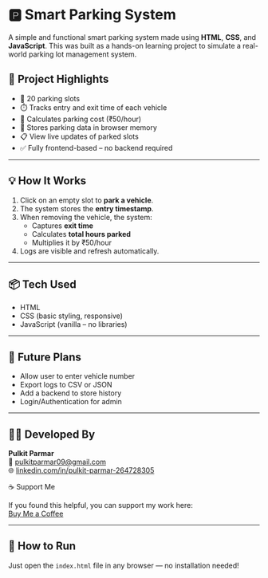 # 🅿️ Smart Parking System

A simple and functional smart parking system made using **HTML**, **CSS**, and **JavaScript**. This was built as a hands-on learning project to simulate a real-world parking lot management system.

## 📌 Project Highlights

- 🚗 20 parking slots
- ⏱️ Tracks entry and exit time of each vehicle
- 💸 Calculates parking cost (₹50/hour)
- 📂 Stores parking data in browser memory
- 📋 View live updates of parked slots
- ✅ Fully frontend-based – no backend required

---

## 💡 How It Works

1. Click on an empty slot to **park a vehicle**.
2. The system stores the **entry timestamp**.
3. When removing the vehicle, the system:
   - Captures **exit time**
   - Calculates **total hours parked**
   - Multiplies it by ₹50/hour
4. Logs are visible and refresh automatically.

---

## 📦 Tech Used

- HTML
- CSS (basic styling, responsive)
- JavaScript (vanilla – no libraries)

---

## 🚀 Future Plans

- Allow user to enter vehicle number
- Export logs to CSV or JSON
- Add a backend to store history
- Login/Authentication for admin

---

## 🧑‍💻 Developed By

**Pulkit Parmar**  
📧 [pulkitparmar09@gmail.com](mailto:pulkitparmar09@gmail.com)  
🌐 [linkedin.com/in/pulkit-parmar-264728305](https://linkedin.com/in/pulkit-parmar-264728305)

☕ Support Me

If you found this helpful, you can support my work here:  
[Buy Me a Coffee](https://buymeacoffee.com/geekypulkit)

---

## 📁 How to Run

Just open the `index.html` file in any browser — no installation needed!

